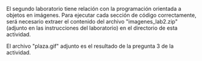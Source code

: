 El segundo laboratorio tiene relación con la programación orientada a objetos en imágenes.
Para ejecutar cada sección de código correctamente, será necesario extraer el contenido del archivo "imagenes_lab2.zip" (adjunto en las instrucciones del laboratorio) en el directorio de esta actividad. 

El archivo "plaza.gif" adjunto es el resultado de la pregunta 3 de la actividad.
